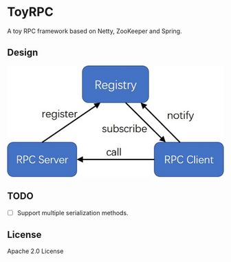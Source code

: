 # ToyRPC

A toy RPC  framework based on Netty, ZooKeeper and Spring.

## Design

![RPC Design](https://raw.githubusercontent.com/Wan-Ge/ToyRPC/master/design.jpg)

## TODO

- [ ] Support multiple serialization methods.

## License

Apache 2.0 License


